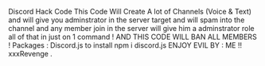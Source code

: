 Discord Hack Code
This Code Will Create A lot of Channels (Voice & Text)
and will give you adminstrator in the server target 
and will spam into the channel
and any member join in the server will give him a adminstrator role
all of that in just on 1 command !
AND THIS CODE WILL BAN ALL MEMBERS !
Packages : Discord.js to install npm i discord.js
ENJOY
EVIL
BY : ME !! 
xxxRevenge .
